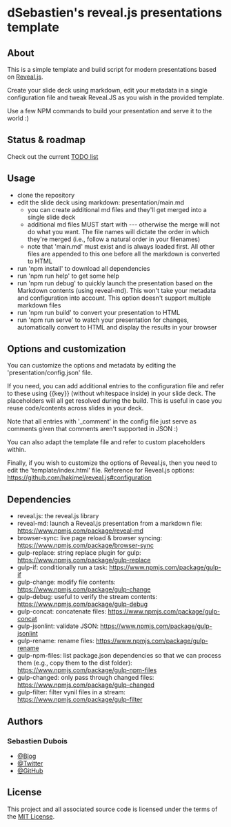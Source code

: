 # dSebastien's reveal.js presentations template

## About
This is a simple template and build script for modern presentations based on [Reveal.js](http://lab.hakim.se/reveal-js/).

Create your slide deck using markdown, edit your metadata in a single configuration file and tweak Reveal.JS as you wish in the provided template.

Use a few NPM commands to build your presentation and serve it to the world :)

## Status & roadmap
Check out the current [TODO list](TODO.md)

## Usage
* clone the repository
* edit the slide deck using markdown: presentation/main.md
  * you can create additional md files and they'll get merged into a single slide deck
  * additional md files MUST start with --- otherwise the merge will not do what you want. The file names will dictate the order in which they're merged (i.e., follow a natural order in your filenames)
  * note that 'main.md' must exist and is always loaded first. All other files are appended to this one before all the markdown is converted to HTML
* run 'npm install' to download all dependencies
* run 'npm run help' to get some help
* run 'npm run debug' to quickly launch the presentation based on the Markdown contents (using reveal-md). This won't take your metadata and configuration into account. This option doesn't support multiple markdown files
* run 'npm run build' to convert your presentation to HTML
* run 'npm run serve' to watch your presentation for changes, automatically convert to HTML and display the results in your browser

## Options and customization
You can customize the options and metadata by editing the 'presentation/config.json' file.

If you need, you can add additional entries to the configuration file and refer to these using {{key}} (without whitespace inside) in your slide deck. The placeholders will all get resolved during the build. This is useful in case you reuse code/contents across slides in your deck.

Note that all entries with '_comment' in the config file just serve as comments given that comments aren't supported in JSON :)

You can also adapt the template file and refer to custom placeholders within.

Finally, if you wish to customize the options of Reveal.js, then you need to edit the 'template/index.html' file. Reference for Reveal.js options: https://github.com/hakimel/reveal.js#configuration

## Dependencies
* reveal.js: the reveal.js library
* reveal-md: launch a Reveal.js presentation from a markdown file: https://www.npmjs.com/package/reveal-md
* browser-sync: live page reload & browser syncing: https://www.npmjs.com/package/browser-sync
* gulp-replace: string replace plugin for gulp: https://www.npmjs.com/package/gulp-replace
* gulp-if: conditionally run a task: https://www.npmjs.com/package/gulp-if
* gulp-change: modify file contents: https://www.npmjs.com/package/gulp-change
* gulp-debug: useful to verify the stream contents: https://www.npmjs.com/package/gulp-debug
* gulp-concat: concatenate files: https://www.npmjs.com/package/gulp-concat
* gulp-jsonlint: validate JSON: https://www.npmjs.com/package/gulp-jsonlint
* gulp-rename: rename files: https://www.npmjs.com/package/gulp-rename
* gulp-npm-files: list package.json dependencies so that we can process them (e.g., copy them to the dist folder): https://www.npmjs.com/package/gulp-npm-files
* gulp-changed: only pass through changed files: https://www.npmjs.com/package/gulp-changed
* gulp-filter: filter vynil files in a stream: https://www.npmjs.com/package/gulp-filter

## Authors
### Sebastien Dubois
* [@Blog](http://www.dsebastien.net)
* [@Twitter](http://twitter.com/dSebastien)
* [@GitHub](http://github.com/dSebastien)

## License
This project and all associated source code is licensed under the terms of the [MIT License](http://en.wikipedia.org/wiki/MIT_License).